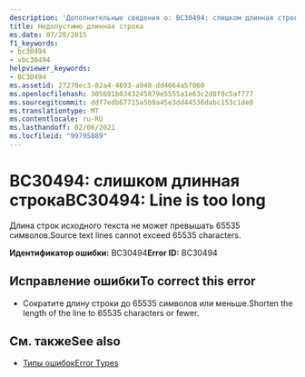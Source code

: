 ```yaml
---
description: 'Дополнительные сведения о: BC30494: слишком длинная строка'
title: Недопустимо длинная строка
ms.date: 07/20/2015
f1_keywords:
- bc30494
- vbc30494
helpviewer_keywords:
- BC30494
ms.assetid: 27270ec3-82a4-4693-a948-dd4664a5f060
ms.openlocfilehash: 305691b0343245879e5555a1e63c2d8f9c5af777
ms.sourcegitcommit: ddf7edb67715a5b9a45e3dd44536dabc153c1de0
ms.translationtype: MT
ms.contentlocale: ru-RU
ms.lasthandoff: 02/06/2021
ms.locfileid: "99795889"
---
```

# <a name="bc30494-line-is-too-long"></a><span data-ttu-id="2c4fe-103">BC30494: слишком длинная строка</span><span class="sxs-lookup"><span data-stu-id="2c4fe-103">BC30494: Line is too long</span></span>

<span data-ttu-id="2c4fe-104">Длина строк исходного текста не может превышать 65535 символов.</span><span class="sxs-lookup"><span data-stu-id="2c4fe-104">Source text lines cannot exceed 65535 characters.</span></span>

 <span data-ttu-id="2c4fe-105">**Идентификатор ошибки:** BC30494</span><span class="sxs-lookup"><span data-stu-id="2c4fe-105">**Error ID:** BC30494</span></span>

## <a name="to-correct-this-error"></a><span data-ttu-id="2c4fe-106">Исправление ошибки</span><span class="sxs-lookup"><span data-stu-id="2c4fe-106">To correct this error</span></span>

- <span data-ttu-id="2c4fe-107">Сократите длину строки до 65535 символов или меньше.</span><span class="sxs-lookup"><span data-stu-id="2c4fe-107">Shorten the length of the line to 65535 characters or fewer.</span></span>

## <a name="see-also"></a><span data-ttu-id="2c4fe-108">См. также</span><span class="sxs-lookup"><span data-stu-id="2c4fe-108">See also</span></span>

- [<span data-ttu-id="2c4fe-109">Типы ошибок</span><span class="sxs-lookup"><span data-stu-id="2c4fe-109">Error Types</span></span>](../../programming-guide/language-features/error-types.md)

